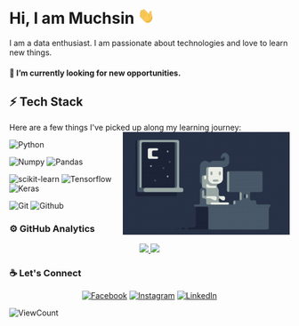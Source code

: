 # Hi, I am Muchsin <img src="https://raw.githubusercontent.com/ABSphreak/ABSphreak/master/gifs/Hi.gif" width="30px">

I am  a data enthusiast. I am passionate about technologies and love to learn new things.
#### 🔭 I’m currently looking for new opportunities.


## ⚡ Tech Stack
Here are a few things I've picked up along my learning journey:
<img alt="Night Coding" src="https://raw.githubusercontent.com/AVS1508/AVS1508/master/assets/Night-Coding.gif" align="right"/>

![Python](https://img.shields.io/badge/Python-14354C?style=for-the-badge&logo=python&logoColor=white) 

![Numpy](https://img.shields.io/badge/numpy%20-%23013243.svg?&style=for-the-badge&logo=numpy&logoColor=white) ![Pandas](https://img.shields.io/badge/pandas%20-%23150458.svg?&style=for-the-badge&logo=pandas&logoColor=white) <!--![Matplotlib](https://img.shields.io/badge/-matplotlib-blue?&style=for-the-badge&logo=matplotlib&logoColor=white)-->   

![scikit-learn](https://img.shields.io/badge/-scikit--learn-yellow?&style=for-the-badge&logo=scikit-learn&logoColor=white) ![Tensorflow](https://img.shields.io/badge/-Tensorflow-orange?&style=for-the-badge&logo=Tensorflow&logoColor=white) ![Keras](https://img.shields.io/badge/Keras%20-%23D00000.svg?&style=for-the-badge&logo=Keras&logoColor=white)
 
![Git](https://img.shields.io/badge/git%20-%23F05033.svg?&style=for-the-badge&logo=git&logoColor=white) ![Github](https://img.shields.io/badge/github%20-%23121011.svg?&style=for-the-badge&logo=github&logoColor=white)

### ⚙️ GitHub Analytics

<p align="center">
<a href="https://github.com/mmuchsin">
  <img height="180em" src="https://github-readme-stats-eight-theta.vercel.app/api?username=mmuchsin&show_icons=true&theme=algolia&include_all_commits=true&count_private=true"/>
  <img height="180em" src="https://github-readme-stats-eight-theta.vercel.app/api/top-langs/?username=mmuchsin&layout=compact&langs_count=8&theme=algolia"/>
</a>
</p>
 

### :coffee: Let's Connect 
<p align="center">
	<a href="https://www.facebook.com/mmuchsin21/"><img src="https://img.icons8.com/bubbles/50/000000/facebook-new.png" alt="Facebook"/></a>
	<a href="https://www.instagram.com/shin.osc/"><img src="https://img.icons8.com/bubbles/50/000000/instagram.png" alt="Instagram"/></a>
  <a href="https://www.linkedin.com/in/m-muchsin/"><img src="https://img.icons8.com/bubbles/50/000000/linkedin.png" alt="LinkedIn"/></a>
	<!--<a href="https://twitter.com/shin_osc"><img src="https://img.icons8.com/bubbles/50/000000/twitter.png" alt="Twitter"/></a> -->
</p>


![ViewCount](https://views.whatilearened.today/views/github/mmuchsin/views.svg)
